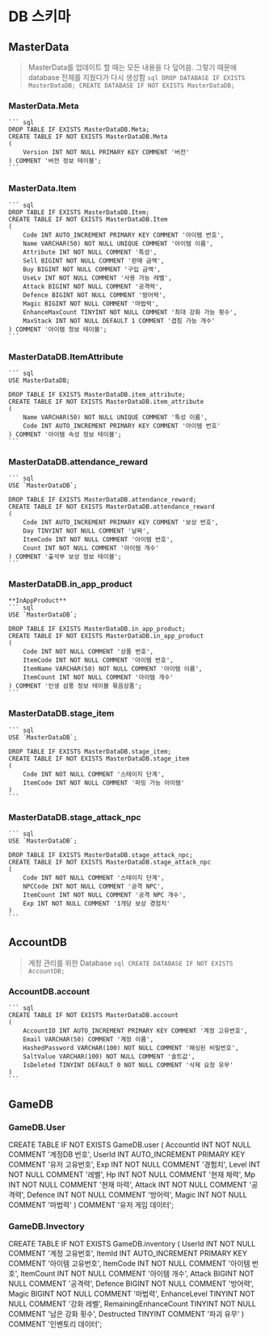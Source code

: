 ﻿# DB 스키마

## MasterData
> MasterData를 업데이트 할 때는 모든 내용을 다 덮어씀. 그렇기 때문에 database 전체를 지웠다가 다시 생성함
    ``` sql
    DROP DATABASE IF EXISTS MasterDataDB;
    CREATE DATABASE IF NOT EXISTS MasterDataDB;
    ```

### MasterData.Meta
    ``` sql
    DROP TABLE IF EXISTS MasterDataDB.Meta;
    CREATE TABLE IF NOT EXISTS MasterDataDB.Meta
    (
        Version INT NOT NULL PRIMARY KEY COMMENT '버전'
    ) COMMENT '버전 정보 테이블';
    ```

### MasterData.Item
    ``` sql
    DROP TABLE IF EXISTS MasterDataDB.Item;
    CREATE TABLE IF NOT EXISTS MasterDataDB.Item
    (
        Code INT AUTO_INCREMENT PRIMARY KEY COMMENT '아이템 번호',
        Name VARCHAR(50) NOT NULL UNIQUE COMMENT '아이템 이름',
        Attribute INT NOT NULL COMMENT '특성',
        Sell BIGINT NOT NULL COMMENT '판매 금액',
        Buy BIGINT NOT NULL COMMENT '구입 금액',
        UseLv INT NOT NULL COMMENT '사용 가능 레벨',
        Attack BIGINT NOT NULL COMMENT '공격력',
        Defence BIGINT NOT NULL COMMENT '방어력',
        Magic BIGINT NOT NULL COMMENT '마법력',
        EnhanceMaxCount TINYINT NOT NULL COMMENT '최대 강화 가능 횟수',
        MaxStack INT NOT NULL DEFAULT 1 COMMENT '겹침 가능 개수'
    ) COMMENT '아이템 정보 테이블';
    ```

### MasterDataDB.ItemAttribute
    ``` sql
    USE MasterDataDB;

    DROP TABLE IF EXISTS MasterDataDB.item_attribute;
    CREATE TABLE IF NOT EXISTS MasterDataDB.item_attribute
    (
        Name VARCHAR(50) NOT NULL UNIQUE COMMENT '특성 이름',
        Code INT AUTO_INCREMENT PRIMARY KEY COMMENT '아이템 번호'
    ) COMMENT '아이템 속성 정보 테이블';
    ```

### MasterDataDB.attendance_reward
    ``` sql
    USE `MasterDataDB`;

    DROP TABLE IF EXISTS MasterDataDB.attendance_reward;
    CREATE TABLE IF NOT EXISTS MasterDataDB.attendance_reward
    (
        Code INT AUTO_INCREMENT PRIMARY KEY COMMENT '보상 번호',
        Day TINYINT NOT NULL COMMENT '날짜',
        ItemCode INT NOT NULL COMMENT '아이템 번호',
        Count INT NOT NULL COMMENT '아이템 개수'
    ) COMMENT '출석부 보상 정보 테이블';
    ```

### MasterDataDB.in_app_product
    **InAppProduct**
    ``` sql
    USE `MasterDataDB`;

    DROP TABLE IF EXISTS MasterDataDB.in_app_product;
    CREATE TABLE IF NOT EXISTS MasterDataDB.in_app_product
    (
        Code INT NOT NULL COMMENT '상품 번호',
        ItemCode INT NOT NULL COMMENT '아이템 번호',
        ItemName VARCHAR(50) NOT NULL COMMENT '아이템 이름',
        ItemCount INT NOT NULL COMMENT '아이템 개수'
    ) COMMENT '인생 삼풍 정보 테이블 묶음상품';
    ```

### MasterDataDB.stage_item
    ``` sql
    USE `MasterDataDB`;

    DROP TABLE IF EXISTS MasterDataDB.stage_item;
    CREATE TABLE IF NOT EXISTS MasterDataDB.stage_item
    (
        Code INT NOT NULL COMMENT '스테이지 단계',
        ItemCode INT NOT NULL COMMENT '파밍 가능 아이템'
    )
    ```

### MasterDataDB.stage_attack_npc
    ``` sql
    USE `MasterDataDB`;

    DROP TABLE IF EXISTS MasterDataDB.stage_attack_npc;
    CREATE TABLE IF NOT EXISTS MasterDataDB.stage_attack_npc
    (
        Code INT NOT NULL COMMENT '스테이지 단계',
        NPCCode INT NOT NULL COMMENT '공격 NPC',
        ItemCount INT NOT NULL COMMENT '공격 NPC 개수',
        Exp INT NOT NULL COMMENT '1개당 보상 경험치'
    )
    ```


## AccountDB
> 계정 관리를 위한 Database
    ``` sql
    CREATE DATABASE IF NOT EXISTS AccountDB;
    ```

### AccountDB.account
    ``` sql
    CREATE TABLE IF NOT EXISTS MasterDataDB.account
    (
        AccountID INT AUTO_INCREMENT PRIMARY KEY COMMENT '계정 고유번호',
        Email VARCHAR(50) COMMENT '계정 이름',
        HashedPassword VARCHAR(100) NOT NULL COMMENT '해싱된 비밀번호',
        SaltValue VARCHAR(100) NOT NULL COMMENT '솔트값',
        IsDeleted TINYINT DEFAULT 0 NOT NULL COMMENT '삭제 요청 유무'
    )
    ```

## GameDB
### GameDB.User
CREATE TABLE IF NOT EXISTS GameDB.user
(
    AccountId INT NOT NULL COMMENT '계정DB 번호',
    UserId INT AUTO_INCREMENT PRIMARY KEY COMMENT '유저 고유번호',
    Exp INT NOT NULL COMMENT  '경험치',
    Level INT NOT NULL COMMENT  '레벨',
    Hp INT NOT NULL COMMENT '현재 체력',
    Mp INT NOT NULL COMMENT '현재 마력',
    Attack INT NOT NULL COMMENT '공격력',
    Defence INT NOT NULL COMMENT '방어력',
    Magic INT NOT NULL COMMENT '마법력'
) COMMENT '유저 게임 데이터';

### GameDB.Invectory
CREATE TABLE IF NOT EXISTS GameDB.inventory
(
    UserId INT NOT NULL COMMENT '계정 고유번호',
    ItemId INT AUTO_INCREMENT PRIMARY KEY COMMENT '아이템 고유번호',
    ItemCode INT NOT NULL COMMENT '아이템 번호',
    ItemCount INT NOT NULL COMMENT '아이템 개수',
    Attack BIGINT NOT NULL COMMENT '공격력',
    Defence BIGINT NOT NULL COMMENT '방어력',
    Magic BIGINT NOT NULL COMMENT '마법력',
    EnhanceLevel TINYINT NOT NULL COMMENT '강화 레벨',
    RemainingEnhanceCount TINYINT NOT NULL COMMENT '남은 강화 횟수',
    Destructed TINYINT COMMENT '파괴 유무'
) COMMENT '인벤토리 데이터';

